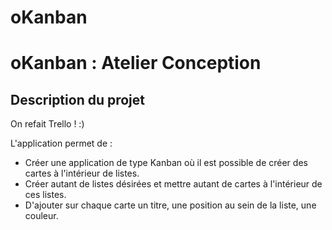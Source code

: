 # oKanban
# oKanban : Atelier Conception

## Description du projet

On refait Trello ! :)

L'application permet de : 

- Créer une application de type Kanban où il est possible de créer des cartes à l'intérieur de listes.
- Créer autant de listes désirées et mettre autant de cartes à l'intérieur de ces listes.
- D'ajouter sur chaque carte un titre, une position au sein de la liste, une couleur. 


